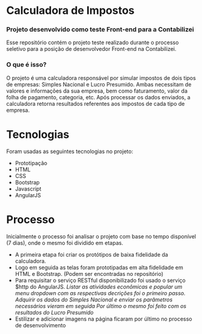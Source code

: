 # Calculadora de Impostos

### Projeto desenvolvido como teste Front-end para a Contabilizei
Esse repositório contém o projeto teste realizado durante o processo seletivo para a posição de desenvolvedor Front-end na Contabilizei.

### O que é isso?
O projeto é uma calculadora responsável por simular impostos de dois tipos de empresas: Simples Nacional e Lucro Presumido.
Ambas necessitam de valores e informações da sua empresa, bem como faturamento, valor da folha de pagamento, categoria, etc.
Após processar os dados enviados, a calculadora retorna resultados referentes aos impostos de cada tipo de empresa.

# Tecnologias

Foram usadas as seguintes tecnologias no projeto:
* Prototipação
* HTML
* CSS
* Bootstrap
* Javascript
* AngularJS

# Processo

Inicialmente o processo foi analisar o projeto com base no tempo disponível (7 dias), onde o mesmo foi dividido em etapas.
* A primeira etapa foi criar os protótipos de baixa fidelidade da calculadora.
* Logo em seguida as telas foram prototipadas em alta fidelidade em HTML e Bootstrap. (Podem ser encontradas no repositório)
* Para requisitar o serviço RESTful disponibilizado foi usado o serviço $http do AngularJS.
*Listar as atividades econômicas e popular um menu dropdown com as respectivas decrições foi o primeiro passo.*
*Adquirir os dados do Simples Nacional e enviar os parâmetros necessários vieram em seguida*
*Por último o mesmo foi feito com os resultados do Lucro Presumido*
* Estilizar e adicionar imagens na página ficaram por último no processo de desenvolvimento
